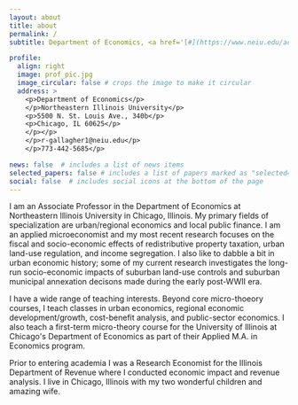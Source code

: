 ```yaml
---
layout: about
title: about
permalink: /
subtitle: Department of Economics, <a href='[#](https://www.neiu.edu/academics/college-of-arts-and-sciences/departments/economics)'>Northeastern Illinois University</a>. # Address. Contacts. Moto. Etc.

profile:
  align: right
  image: prof_pic.jpg
  image_circular: false # crops the image to make it circular
  address: >
    <p>Department of Economics</p>
    </p>Northeastern Illinois University</p>
    <p>5500 N. St. Louis Ave., 340b</p>
    <p>Chicago, IL 60625</p>
    </p></p>
    </p>r-gallagher1@neiu.edu</p>
    </p>773-442-5685</p>

news: false  # includes a list of news items
selected_papers: false # includes a list of papers marked as "selected={true}"
social: false  # includes social icons at the bottom of the page
---
```


I am an Associate Professor in the Department of Economics at Northeastern Illinois University in Chicago, Illinois.  My primary fields of specialization are urban/regional economics and local public finance.  I am an applied microeconomist and my most recent research focuses on the fiscal and socio-economic effects of redistributive property taxation, urban land-use regulation, and income segregation.  I also like to dabble a bit in urban economic history; some of my current research investigates the long-run socio-economic impacts of suburban land-use controls and suburban municipal annexation decisons made during the early post-WWII era.

I have a wide range of teaching interests.  Beyond core micro-thoeory courses, I teach classes in urban economics, regional economic development/growth, cost-benefit analysis, and public-sector economics.  I also teach a first-term micro-theory course for the University of Illinois at Chicago's Department of Economics as part of their Applied M.A. in Economics program.

Prior to entering academia I was a Research Economist for the Illinois Department of Revenue where I conducted economic impact and revenue analysis.  I live in Chicago, Illinois with my two wonderful children and amazing wife.
